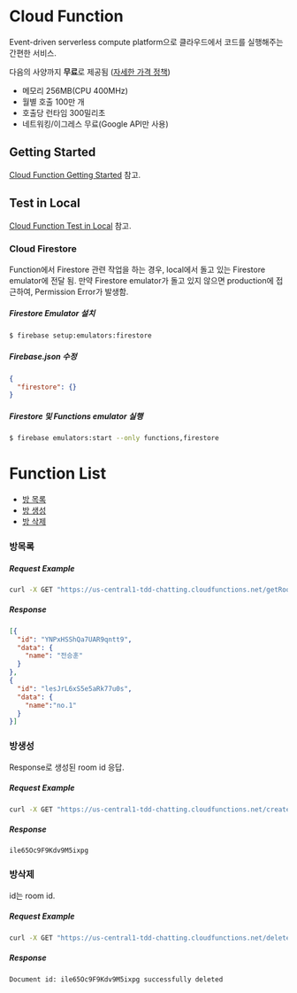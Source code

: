 # Cloud Function
Event-driven serverless compute platform으로 클라우드에서 코드를 실행해주는 간편한 서비스.

다음의 사양까지 **무료**로 제공됨 ([자세한 가격 정책](https://cloud.google.com/functions/pricing-summary/))
- 메모리 256MB(CPU 400MHz)
- 월별 호출 100만 개
- 호출당 런타임 300밀리초
- 네트워킹/이그레스 무료(Google API만 사용)

## Getting Started
[Cloud Function Getting Started](https://firebase.google.com/docs/functions/get-started) 참고.

## Test in Local
[Cloud Function Test in Local](https://firebase.google.com/docs/functions/local-emulator?hl=ko) 참고.
### Cloud Firestore
Function에서 Firestore 관련 작업을 하는 경우, local에서 돌고 있는 Firestore emulator에 전달 됨. 만약 Firestore emulator가 돌고 있지 않으면 production에 접근하여, Permission Error가 발생함.

##### Firestore Emulator 설치
```sh
$ firebase setup:emulators:firestore
```
##### Firebase.json 수정
```json
{
  "firestore": {}
}
```
##### Firestore 및 Functions emulator 실행
```sh
$ firebase emulators:start --only functions,firestore
```

# Function List
- [방 목록](#list)
- [방 생성](#create)
- [방 삭제](#delete)
### 방목록 <a id="list">
##### Request Example
```sh
curl -X GET "https://us-central1-tdd-chatting.cloudfunctions.net/getRooms"
```
##### Response
```json
[{
  "id": "YNPxHSShQa7UAR9qntt9",
  "data": {
    "name": "전승훈"
  }
},
{
  "id": "lesJrL6xS5e5aRk77u0s",
  "data": {
    "name":"no.1"
  }
}]
```

### 방생성 <a id="create">
Response로 생성된 room id 응답.
##### Request Example
```sh
curl -X GET "https://us-central1-tdd-chatting.cloudfunctions.net/createRoom?name=test"
```
##### Response
```
ile65Oc9F9Kdv9M5ixpg
```

### 방삭제 <a id="delete">
id는 room id.
##### Request Example
```sh
curl -X GET "https://us-central1-tdd-chatting.cloudfunctions.net/deleteRoom?id=ile65Oc9F9Kdv9M5ixpg"
```
##### Response
```
Document id: ile65Oc9F9Kdv9M5ixpg successfully deleted
```